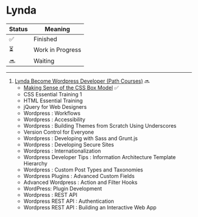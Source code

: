 # Lynda

| Status | Meaning |
|--|--|
| ✅ | Finished |
| ⏳| Work in Progress |
| 🔜 | Waiting |

-----------------

1. [Lynda Become Wordpress Developer (Path Courses)](https://github.com/hevalhazalkurt/Learn_Code_Study_Notes/tree/master/Lynda/Become_Wordpress_Developer_path) 🔜
	* [Making Sense of the CSS Box Model](https://github.com/hevalhazalkurt/Learn_Code_Study_Notes/tree/master/Lynda/Become_Wordpress_Developer_path/1_Making_Sense_of_the_CSS_Box_Model) ✅
	* CSS Essential Training 1
	* HTML Essential Training
	* jQuery for Web Designers
	* Wordpress : Workflows
	* Wordpress : Accessibility
	* Wordpress : Building Themes from Scratch Using Underscores
	* Version Control for Everyone
	* Wordpress : Developing with Sass and Grunt.js
	* Wordpress : Developing Secure Sites
	* Wordpress : Internationalization
	* Wordpress Developer Tips : Information Architecture Template Hierarchy
	* Wordpress : Custom Post Types and Taxonomies
	* Wordpress Plugins : Advanced Custom Fields
	* Advanced Wordpress : Action and Filter Hooks
	* WordPress: Plugin Development
	* Wordpress : REST API
	* Wordpress REST API : Authentication
	* Wordpress REST API : Building an Interactive Web App

